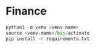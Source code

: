 # Finance

```python
python3 -m venv <venv-name>
source <venv-name>/bin/activate
pip install -r requirements.txt
```